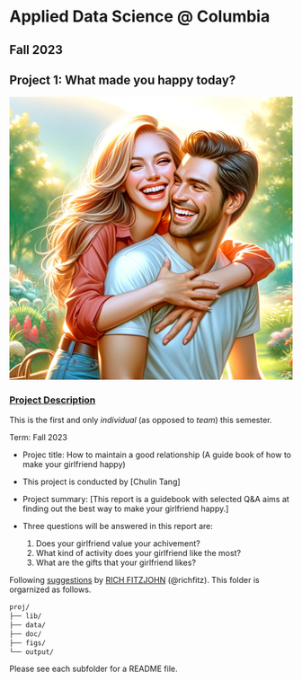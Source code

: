 # Applied Data Science @ Columbia
## Fall 2023
## Project 1: What made you happy today?

![image](couple.png)

### [Project Description](doc/Proj1_desc.md)
This is the first and only *individual* (as opposed to *team*) this semester. 

Term: Fall 2023

+ Projec title: How to maintain a good relationship (A guide book of how to make your girlfriend happy)
+ This project is conducted by [Chulin Tang]

+ Project summary: [This report is a guidebook with selected Q&A aims at finding out the best way to make your girlfriend happy.]
+ Three questions will be answered in this report are:
  1. Does your girlfriend value your achivement?
  2. What kind of activity does your girlfriend like the most?
  3. What are the gifts that your girlfriend likes?
  
Following [suggestions](http://nicercode.github.io/blog/2013-04-05-projects/) by [RICH FITZJOHN](http://nicercode.github.io/about/#Team) (@richfitz). This folder is orgarnized as follows.

```
proj/
├── lib/
├── data/
├── doc/
├── figs/
└── output/
```

Please see each subfolder for a README file.
